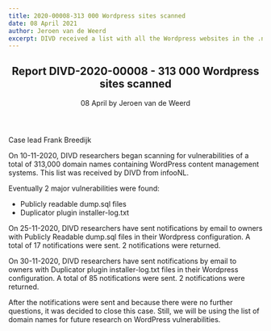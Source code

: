 ```yaml
---
title: 2020-00008-313 000 Wordpress sites scanned
date: 08 April 2021
author: Jeroen van de Weerd
excerpt: DIVD received a list with all the Wordpress websites in the .nl space, 313 000 sites were scanned for vulnerabilities. Two different vulnerabilities were reported on.   
---
```

<header>
    <h2>Report DIVD-2020-00008 - 313 000 Wordpress sites scanned</h2>
    <span>08 April by Jeroen van de Weerd</span>
</header>
Case lead Frank Breedijk

On 10-11-2020, DIVD researchers began scanning for vulnerabilities of a total of 313,000 domain names containing WordPress content management systems. This list was received by DIVD from infooNL.

Eventually 2 major vulnerabilities were found:
- Publicly readable dump.sql files
- Duplicator plugin installer-log.txt

On 25-11-2020, DIVD researchers have sent notifications by email to owners with Publicly Readable dump.sql files in their Wordpress configuration. A total of 17 notifications were sent. 2 notifications were returned.

On 30-11-2020, DIVD researchers have sent notifications by email to owners with Duplicator plugin installer-log.txt files in their Wordpress configuration. A total of 85 notifications were sent. 2 notifications were returned.

After the notifications were sent and because there were no further questions, it was decided to close this case. Still, we will be using the list of domain names for future research on WordPress vulnerabilities.

